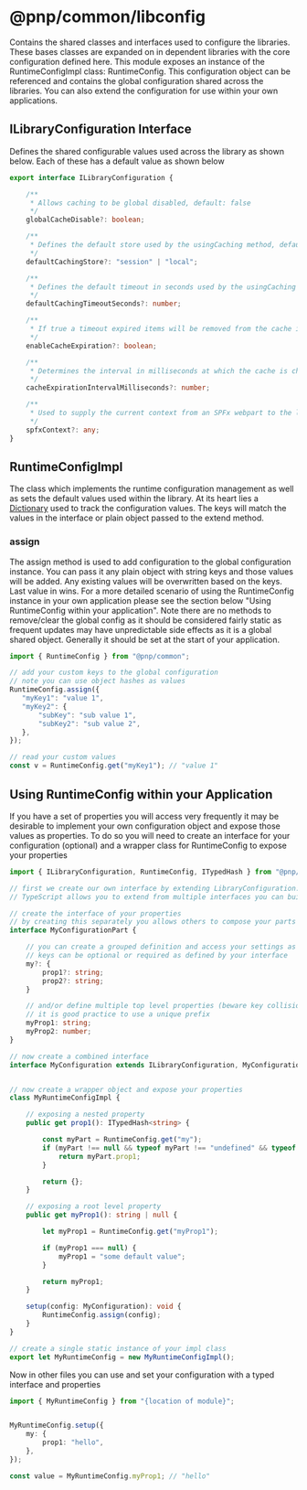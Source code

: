 # @pnp/common/libconfig

Contains the shared classes and interfaces used to configure the libraries. These bases classes are expanded on in dependent libraries with the core configuration defined here. This module exposes an instance of the RuntimeConfigImpl class: RuntimeConfig. This configuration object can be referenced and contains the global configuration shared across the libraries. You can also extend the configuration for use within your own applications.

## ILibraryConfiguration Interface

Defines the shared configurable values used across the library as shown below. Each of these has a default value as shown below

```TypeScript
export interface ILibraryConfiguration {

    /**
     * Allows caching to be global disabled, default: false
     */
    globalCacheDisable?: boolean;

    /**
     * Defines the default store used by the usingCaching method, default: session
     */
    defaultCachingStore?: "session" | "local";

    /**
     * Defines the default timeout in seconds used by the usingCaching method, default 30
     */
    defaultCachingTimeoutSeconds?: number;

    /**
     * If true a timeout expired items will be removed from the cache in intervals determined by cacheTimeoutInterval
     */
    enableCacheExpiration?: boolean;

    /**
     * Determines the interval in milliseconds at which the cache is checked to see if items have expired (min: 100)
     */
    cacheExpirationIntervalMilliseconds?: number;

    /**
     * Used to supply the current context from an SPFx webpart to the library
     */
    spfxContext?: any;
}
```

## RuntimeConfigImpl

The class which implements the runtime configuration management as well as sets the default values used within the library. At its heart lies a [Dictionary](collections.md)
used to track the configuration values. The keys will match the values in the interface or plain object passed to the extend method.

### assign

The assign method is used to add configuration to the global configuration instance. You can pass it any plain object with string keys and those values will be added. Any existing values will be overwritten based on the keys. Last value in wins. For a more detailed scenario of using the RuntimeConfig instance in your own application please see the section below "Using RuntimeConfig within your application". Note there are no methods to remove/clear the global config as it should be considered fairly static as frequent updates may have unpredictable side effects as it is a global shared object. Generally it should be set at the start of your application.

```TypeScript
import { RuntimeConfig } from "@pnp/common";

// add your custom keys to the global configuration
// note you can use object hashes as values
RuntimeConfig.assign({
   "myKey1": "value 1",
   "myKey2": {
       "subKey": "sub value 1",
       "subKey2": "sub value 2",
   },
});

// read your custom values
const v = RuntimeConfig.get("myKey1"); // "value 1"
```

## Using RuntimeConfig within your Application

If you have a set of properties you will access very frequently it may be desirable to implement your own configuration object and expose those values as properties. To do so you will need to create an interface for your configuration (optional) and a wrapper class for RuntimeConfig to expose your properties

```TypeScript
import { ILibraryConfiguration, RuntimeConfig, ITypedHash } from "@pnp/common";

// first we create our own interface by extending LibraryConfiguration. This allows your class to accept all the values with correct type checking. Note, because
// TypeScript allows you to extend from multiple interfaces you can build a complex configuration definition from many sub definitions.

// create the interface of your properties
// by creating this separately you allows others to compose your parts into their own config
interface MyConfigurationPart {

    // you can create a grouped definition and access your settings as an object
    // keys can be optional or required as defined by your interface
    my?: {
        prop1?: string;
        prop2?: string;
    }

    // and/or define multiple top level properties (beware key collision)
    // it is good practice to use a unique prefix
    myProp1: string;
    myProp2: number;
}

// now create a combined interface
interface MyConfiguration extends ILibraryConfiguration, MyConfigurationPart { }


// now create a wrapper object and expose your properties
class MyRuntimeConfigImpl {

    // exposing a nested property
    public get prop1(): ITypedHash<string> {

        const myPart = RuntimeConfig.get("my");
        if (myPart !== null && typeof myPart !== "undefined" && typeof myPart.prop1 !== "undefined") {
            return myPart.prop1;
        }

        return {};
    }

    // exposing a root level property
    public get myProp1(): string | null {

        let myProp1 = RuntimeConfig.get("myProp1");

        if (myProp1 === null) {
            myProp1 = "some default value";
        }

        return myProp1;
    }

    setup(config: MyConfiguration): void {
        RuntimeConfig.assign(config);
    }
}

// create a single static instance of your impl class
export let MyRuntimeConfig = new MyRuntimeConfigImpl();
```

Now in other files you can use and set your configuration with a typed interface and properties

```TypeScript
import { MyRuntimeConfig } from "{location of module}";


MyRuntimeConfig.setup({
    my: {
        prop1: "hello",
    },
});

const value = MyRuntimeConfig.myProp1; // "hello"
```
